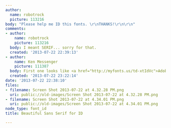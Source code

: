 ```yaml
---
author:
  name: robotrock
  picture: 113216
body: "Please help me ID this fonts. \r\nTHANKS!\r\n\r\n"
comments:
- author:
    name: robotrock
    picture: 113216
  body: I meant SERIF... sorry for that.
  created: '2013-07-22 22:39:13'
- author:
    name: Ken Messenger
    picture: 111387
  body: First one looks like <a href="http://myfonts.us/td-xtIdVc">Adobe Caslon</a>
  created: '2013-07-22 23:22:14'
date: '2013-07-22 22:38:10'
files:
- filename: Screen Shot 2013-07-22 at 4.32.28 PM.png
  uri: public://old-images/Screen Shot 2013-07-22 at 4.32.28 PM.png
- filename: Screen Shot 2013-07-22 at 4.34.01 PM.png
  uri: public://old-images/Screen Shot 2013-07-22 at 4.34.01 PM.png
node_type: font_id
title: Beautiful Sans Serif for ID

---
```

